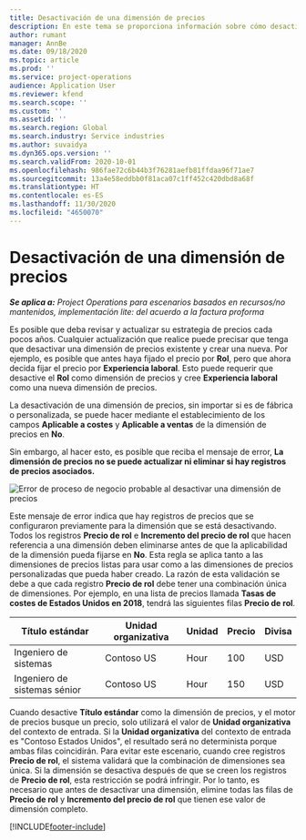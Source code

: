 ```yaml
---
title: Desactivación de una dimensión de precios
description: En este tema se proporciona información sobre cómo desactivar dimensiones de precios.
author: rumant
manager: AnnBe
ms.date: 09/18/2020
ms.topic: article
ms.prod: ''
ms.service: project-operations
audience: Application User
ms.reviewer: kfend
ms.search.scope: ''
ms.custom: ''
ms.assetid: ''
ms.search.region: Global
ms.search.industry: Service industries
ms.author: suvaidya
ms.dyn365.ops.version: ''
ms.search.validFrom: 2020-10-01
ms.openlocfilehash: 986fae72c6b44b3f76281aefb81ffdaa96f71ae7
ms.sourcegitcommit: 13a4e58eddbb0f81aca07c1ff452c420dbd8a68f
ms.translationtype: HT
ms.contentlocale: es-ES
ms.lasthandoff: 11/30/2020
ms.locfileid: "4650070"
---
```

# <a name="turning-off-a-pricing-dimension"></a>Desactivación de una dimensión de precios

_**Se aplica a:** Project Operations para escenarios basados en recursos/no mantenidos, implementación lite: del acuerdo a la factura proforma_

Es posible que deba revisar y actualizar su estrategia de precios cada pocos años. Cualquier actualización que realice puede precisar que tenga que desactivar una dimensión de precios existente y crear una nueva. Por ejemplo, es posible que antes haya fijado el precio por **Rol**, pero que ahora decida fijar el precio por **Experiencia laboral**. Esto puede requerir que desactive el **Rol** como dimensión de precios y cree **Experiencia laboral** como una nueva dimensión de precios. 

La desactivación de una dimensión de precios, sin importar si es de fábrica o personalizada, se puede hacer mediante el establecimiento de los campos **Aplicable a costes** y **Aplicable a ventas** de la dimensión de precios en **No**.

Sin embargo, al hacer esto, es posible que reciba el mensaje de error, **La dimensión de precios no se puede actualizar ni eliminar si hay registros de precios asociados.**

![Error de proceso de negocio probable al desactivar una dimensión de precios](media/Business-Process-Error.png)

Este mensaje de error indica que hay registros de precios que se configuraron previamente para la dimensión que se está desactivando. Todos los registros **Precio de rol** e **Incremento del precio de rol** que hacen referencia a una dimensión deben eliminarse antes de que la aplicabilidad de la dimensión pueda fijarse en **No**. Esta regla se aplica tanto a las dimensiones de precios listas para usar como a las dimensiones de precios personalizadas que pueda haber creado. La razón de esta validación se debe a que cada registro **Precio de rol** debe tener una combinación única de dimensiones. Por ejemplo, en una lista de precios llamada **Tasas de costes de Estados Unidos en 2018**, tendrá las siguientes filas **Precio de rol**. 

| Título estándar         | Unidad organizativa    |Unidad   |Precio  |Divisa  |
| -----------------------|-------------|-------|-------|----------|
| Ingeniero de sistemas|Contoso US|Hour| 100|USD|
| Ingeniero de sistemas sénior|Contoso US|Hour| 150| USD|


Cuando desactive **Título estándar** como la dimensión de precios, y el motor de precios busque un precio, solo utilizará el valor de **Unidad organizativa** del contexto de entrada. Si la **Unidad organizativa** del contexto de entrada es "Contoso Estados Unidos", el resultado será no determinista porque ambas filas coincidirán. Para evitar este escenario, cuando cree registros **Precio de rol**, el sistema validará que la combinación de dimensiones sea única. Si la dimensión se desactiva después de que se creen los registros de **Precio de rol**, esta restricción se podrá infringir. Por lo tanto, es necesario que antes de desactivar una dimensión, elimine todas las filas de **Precio de rol** y **Incremento del precio de rol** que tienen ese valor de dimensión completo.


[!INCLUDE[footer-include](../includes/footer-banner.md)]
